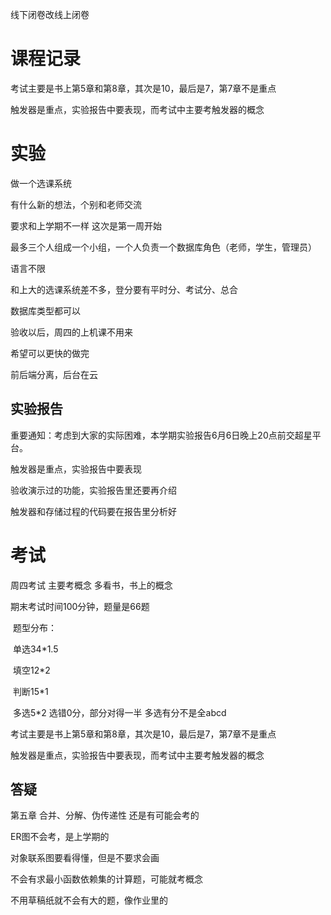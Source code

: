 线下闭卷改线上闭卷



# 课程记录

考试主要是书上第5章和第8章，其次是10，最后是7，第7章不是重点

触发器是重点，实验报告中要表现，而考试中主要考触发器的概念





# 实验

做一个选课系统

有什么新的想法，个别和老师交流

要求和上学期不一样	这次是第一周开始

最多三个人组成一个小组，一个人负责一个数据库角色（老师，学生，管理员）

语言不限

和上大的选课系统差不多，登分要有平时分、考试分、总合

数据库类型都可以



验收以后，周四的上机课不用来

希望可以更快的做完



前后端分离，后台在云



## 实验报告

重要通知：考虑到大家的实际困难，本学期实验报告6月6日晚上20点前交超星平台。

触发器是重点，实验报告中要表现

验收演示过的功能，实验报告里还要再介绍

触发器和存储过程的代码要在报告里分析好



# 考试

周四考试	主要考概念	多看书，书上的概念

期末考试时间100分钟，题量是66题

​	题型分布：

​	单选34*1.5

​	填空12*2

​	判断15*1

​	多选5*2		选错0分，部分对得一半	多选有分不是全abcd



考试主要是书上第5章和第8章，其次是10，最后是7，第7章不是重点

触发器是重点，实验报告中要表现，而考试中主要考触发器的概念





## 答疑

第五章	合并、分解、伪传递性  还是有可能会考的



ER图不会考，是上学期的



对象联系图要看得懂，但是不要求会画



不会有求最小函数依赖集的计算题，可能就考概念



不用草稿纸就不会有大的题，像作业里的

